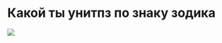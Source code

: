 <body background-color="#000080">
<h1>Какой ты унитпз по знаку зодика</h1>
<img src="https://s1.bloknot-volgograd.ru/thumb/850x0xcut/upload/iblock/417/goroskop.jpg" heigt="30" weight="30"/>
</body>
